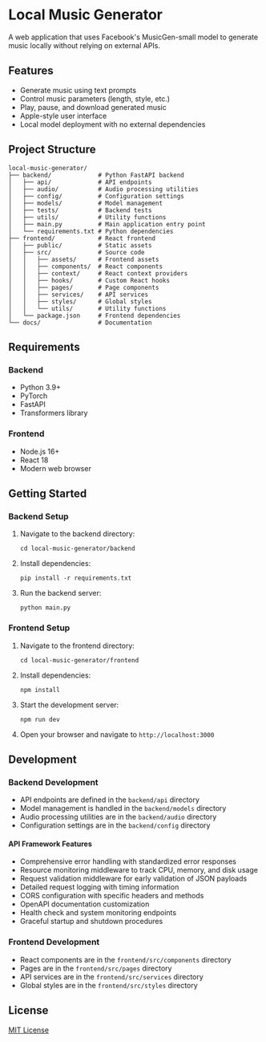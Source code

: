 # Local Music Generator

A web application that uses Facebook's MusicGen-small model to generate music locally without relying on external APIs.

## Features

- Generate music using text prompts
- Control music parameters (length, style, etc.)
- Play, pause, and download generated music
- Apple-style user interface
- Local model deployment with no external dependencies

## Project Structure

```
local-music-generator/
├── backend/             # Python FastAPI backend
│   ├── api/             # API endpoints
│   ├── audio/           # Audio processing utilities
│   ├── config/          # Configuration settings
│   ├── models/          # Model management
│   ├── tests/           # Backend tests
│   ├── utils/           # Utility functions
│   ├── main.py          # Main application entry point
│   └── requirements.txt # Python dependencies
├── frontend/            # React frontend
│   ├── public/          # Static assets
│   ├── src/             # Source code
│   │   ├── assets/      # Frontend assets
│   │   ├── components/  # React components
│   │   ├── context/     # React context providers
│   │   ├── hooks/       # Custom React hooks
│   │   ├── pages/       # Page components
│   │   ├── services/    # API services
│   │   ├── styles/      # Global styles
│   │   └── utils/       # Utility functions
│   └── package.json     # Frontend dependencies
└── docs/                # Documentation
```

## Requirements

### Backend
- Python 3.9+
- PyTorch
- FastAPI
- Transformers library

### Frontend
- Node.js 16+
- React 18
- Modern web browser

## Getting Started

### Backend Setup

1. Navigate to the backend directory:
   ```
   cd local-music-generator/backend
   ```

2. Install dependencies:
   ```
   pip install -r requirements.txt
   ```

3. Run the backend server:
   ```
   python main.py
   ```

### Frontend Setup

1. Navigate to the frontend directory:
   ```
   cd local-music-generator/frontend
   ```

2. Install dependencies:
   ```
   npm install
   ```

3. Start the development server:
   ```
   npm run dev
   ```

4. Open your browser and navigate to `http://localhost:3000`

## Development

### Backend Development

- API endpoints are defined in the `backend/api` directory
- Model management is handled in the `backend/models` directory
- Audio processing utilities are in the `backend/audio` directory
- Configuration settings are in the `backend/config` directory

#### API Framework Features

- Comprehensive error handling with standardized error responses
- Resource monitoring middleware to track CPU, memory, and disk usage
- Request validation middleware for early validation of JSON payloads
- Detailed request logging with timing information
- CORS configuration with specific headers and methods
- OpenAPI documentation customization
- Health check and system monitoring endpoints
- Graceful startup and shutdown procedures

### Frontend Development

- React components are in the `frontend/src/components` directory
- Pages are in the `frontend/src/pages` directory
- API services are in the `frontend/src/services` directory
- Global styles are in the `frontend/src/styles` directory

## License

[MIT License](LICENSE)